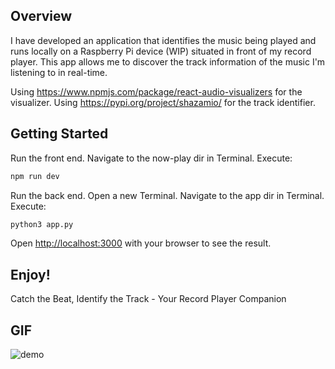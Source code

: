 ## Overview
I have developed an application that identifies the music being played and runs locally on a Raspberry Pi device (WIP) situated in front of my record player. This app allows me to discover the track information of the music I'm listening to in real-time.

Using https://www.npmjs.com/package/react-audio-visualizers for the visualizer.
Using https://pypi.org/project/shazamio/ for the track identifier.

## Getting Started

Run the front end. Navigate to the now-play dir in Terminal.
Execute:
```bash
npm run dev
```

Run the back end. Open a new Terminal. Navigate to the app dir in Terminal.
Execute:
```bash
python3 app.py
```

Open [http://localhost:3000](http://localhost:3000) with your browser to see the result.

## Enjoy!

Catch the Beat, Identify the Track - Your Record Player Companion

## GIF

![demo](https://github.com/peyo/now-playing/assets/55764217/b390d481-0870-4266-8878-bef97e54b497)

